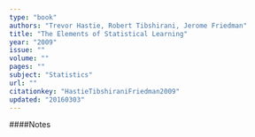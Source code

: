 ```yaml
---
type: "book"
authors: "Trevor Hastie, Robert Tibshirani, Jerome Friedman"
title: "The Elements of Statistical Learning"
year: "2009"
issue: ""
volume: ""
pages: ""
subject: "Statistics"
url: ""
citationkey: "HastieTibshiraniFriedman2009"
updated: "20160303"
---
```


####Notes

